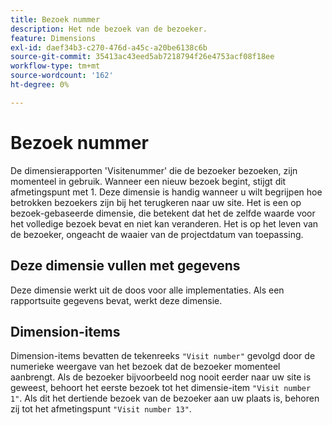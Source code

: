 ```yaml
---
title: Bezoek nummer
description: Het nde bezoek van de bezoeker.
feature: Dimensions
exl-id: daef34b3-c270-476d-a45c-a20be6138c6b
source-git-commit: 35413ac43eed5ab7218794f26e4753acf08f18ee
workflow-type: tm+mt
source-wordcount: '162'
ht-degree: 0%

---
```


# Bezoek nummer

De dimensierapporten &#39;Visitenummer&#39; die de bezoeker bezoeken, zijn momenteel in gebruik. Wanneer een nieuw bezoek begint, stijgt dit afmetingspunt met 1. Deze dimensie is handig wanneer u wilt begrijpen hoe betrokken bezoekers zijn bij het terugkeren naar uw site. Het is een op bezoek-gebaseerde dimensie, die betekent dat het de zelfde waarde voor het volledige bezoek bevat en niet kan veranderen. Het is op het leven van de bezoeker, ongeacht de waaier van de projectdatum van toepassing.

## Deze dimensie vullen met gegevens

Deze dimensie werkt uit de doos voor alle implementaties. Als een rapportsuite gegevens bevat, werkt deze dimensie.

## Dimension-items

Dimension-items bevatten de tekenreeks `"Visit number"` gevolgd door de numerieke weergave van het bezoek dat de bezoeker momenteel aanbrengt. Als de bezoeker bijvoorbeeld nog nooit eerder naar uw site is geweest, behoort het eerste bezoek tot het dimensie-item `"Visit number 1"`. Als dit het dertiende bezoek van de bezoeker aan uw plaats is, behoren zij tot het afmetingspunt `"Visit number 13"`.
